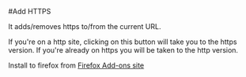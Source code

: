 #Add HTTPS

It adds/removes https to/from the current URL.

If you're on a http site, clicking on this button will take you to the https version. If you're already on https you will be taken to the http version.

Install to firefox from [Firefox Add-ons site](https://addons.mozilla.org/en-US/firefox/addon/add-https/)
